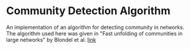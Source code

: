 # Community Detection Algorithm
An implementation of an algorithm for detecting community in networks.  
The algorithm used here was given in "Fast unfolding of communities in large networks" by Blondel et al. [link](http://arxiv.org/abs/0803.0476)

